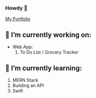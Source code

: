 ### Howdy 🤠
[My Portfolio](https://lu347-portfolio.vercel.app/)

## 🔭 I’m currently working on:
- Web App:
   1. To Do List / Grocery Tracker
  
## 🌱 I’m currently learning:
  1. MERN Stack
  2. Building an API
  3. Swift

<!--
**LU347/LU347** is a ✨ _special_ ✨ repository because its `README.md` (this file) appears on your GitHub profile.

Here are some ideas to get you started:

- 🔭 I’m currently working on ...
- 🌱 I’m currently learning ...
- 👯 I’m looking to collaborate on ...
- 🤔 I’m looking for help with ...
- 💬 Ask me about ...
- 📫 How to reach me: ...
- 😄 Pronouns: ...
- ⚡ Fun fact: ...
-->
